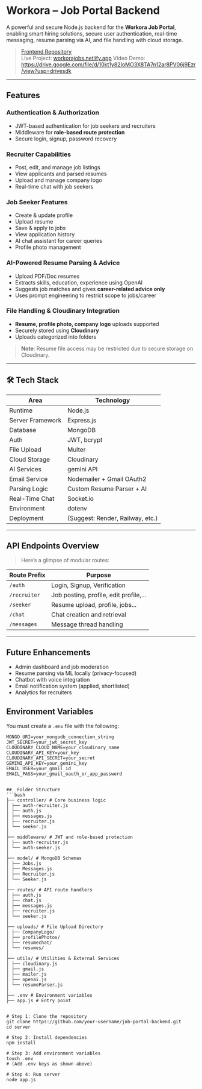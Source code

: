 #  Workora – Job Portal Backend

A powerful and secure Node.js backend for the **Workora Job Portal**, enabling smart hiring solutions, secure user authentication, real-time messaging, resume parsing via AI, and file handling with cloud storage.

>  [Frontend Repository](https://github.com/khushig159/jobportalfrontend)  
>  Live Project: [workorajobs.netlify.app](https://workorajobs.netlify.app/)
>  Video Demo: https://drive.google.com/file/d/10kt1y82IoMO3X8TA7n12ar8PV06j9Ezr/view?usp=drivesdk

---

##  Features

###  Authentication & Authorization
- JWT-based authentication for job seekers and recruiters
- Middleware for **role-based route protection**
- Secure login, signup, password recovery

###  Recruiter Capabilities
- Post, edit, and manage job listings
- View applicants and parsed resumes
- Upload and manage company logo
- Real-time chat with job seekers

###  Job Seeker Features
- Create & update profile
- Upload resume
- Save & apply to jobs
- View application history
- AI chat assistant for career queries
- Profile photo management

###  AI-Powered Resume Parsing & Advice
- Upload PDF/Doc resumes
- Extracts skills, education, experience using OpenAI
- Suggests job matches and gives **career-related advice only**
- Uses prompt engineering to restrict scope to jobs/career

###  File Handling & Cloudinary Integration
- **Resume, profile photo, company logo** uploads supported
- Securely stored using **Cloudinary**
- Uploads categorized into folders

> **Note**: Resume file access may be restricted due to secure storage on Cloudinary.

---

## 🛠 Tech Stack

| Area               | Technology                    |
|--------------------|-------------------------------|
| Runtime            | Node.js                       |
| Server Framework   | Express.js                    |
| Database           | MongoDB                       |
| Auth               | JWT, bcrypt                   |
| File Upload        | Multer                        |
| Cloud Storage      | Cloudinary                    |
| AI Services        | gemini API                    |
| Email Service      | Nodemailer + Gmail OAuth2     |
| Parsing Logic      | Custom Resume Parser + AI     |
| Real-Time Chat     | Socket.io                     |
| Environment        | dotenv                        |
| Deployment         | (Suggest: Render, Railway, etc.) |

---

##  API Endpoints Overview

> Here’s a glimpse of modular routes:

| Route Prefix        | Purpose                            |
|---------------------|-------------------------------------|
| `/auth`             | Login, Signup, Verification         |
| `/recruiter`        | Job posting, profile, edit profile,...        |
| `/seeker`           | Resume upload, profile, jobs...       |
| `/chat`             | Chat creation and retrieval         |
| `/messages`         | Message thread handling             |

---

##  Future Enhancements
- Admin dashboard and job moderation
- Resume parsing via ML locally (privacy-focused)
- Chatbot with voice integration
- Email notification system (applied, shortlisted)
- Analytics for recruiters

##  Environment Variables

You must create a `.env` file with the following:

```env
MONGO_URI=your_mongodb_connection_string
JWT_SECRET=your_jwt_secret_key
CLOUDINARY_CLOUD_NAME=your_cloudinary_name
CLOUDINARY_API_KEY=your_key
CLOUDINARY_API_SECRET=your_secret
GEMINI_API_KEY=your_gemini_key
EMAIL_USER=your_gmail_id
EMAIL_PASS=your_gmail_oauth_or_app_password


##  Folder Structure
```bash
├── controller/ # Core business logic
│ ├── auth-recruiter.js
│ ├── auth.js
│ ├── messages.js
│ ├── recruiter.js
│ └── seeker.js
│
├── middleware/ # JWT and role-based protection
│ ├── auth-recruiter.js
│ └── auth-seeker.js
│
├── model/ # MongoDB Schemas
│ ├── Jobs.js
│ ├── Messages.js
│ ├── Recruiter.js
│ └── Seeker.js
│
├── routes/ # API route handlers
│ ├── auth.js
│ ├── chat.js
│ ├── messages.js
│ ├── recruiter.js
│ └── seeker.js
│
├── uploads/ # File Upload Directory
│ ├── CompanyLogo/
│ ├── profilePhotos/
│ ├── resumechat/
│ └── resumes/
│
├── utils/ # Utilities & External Services
│ ├── cloudinary.js
│ ├── gmail.js
│ ├── mailer.js
│ ├── openai.js
│ └── resumeParser.js
│
├── .env # Environment variables
├── app.js # Entry point


# Step 1: Clone the repository
git clone https://github.com/your-username/job-portal-backend.git
cd server

# Step 2: Install dependencies
npm install

# Step 3: Add environment variables
touch .env
# (Add .env keys as shown above)

# Step 4: Run server
node app.js
